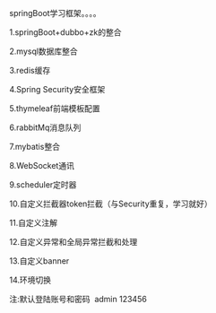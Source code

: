 springBoot学习框架。。。。

1.springBoot+dubbo+zk的整合

2.mysql数据库整合

3.redis缓存

4.Spring Security安全框架

5.thymeleaf前端模板配置

6.rabbitMq消息队列

7.mybatis整合

8.WebSocket通讯

9.scheduler定时器

10.自定义拦截器token拦截（与Security重复，学习就好）

11.自定义注解

12.自定义异常和全局异常拦截和处理

13.自定义banner

14.环境切换


注:默认登陆账号和密码  admin 123456
